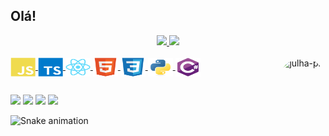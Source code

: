 ## Olá!
<div align="center">
  <a href="https://github.com/JuiaJulha">
  <img height="180em" src="https://github-readme-stats.vercel.app/api?username=JuiaJulha&show_icons=false&theme=dracula&include_all_commits=true&count_private=true"/>
  <img height="180em" src="https://github-readme-stats.vercel.app/api/top-langs/?username=JuiaJulha&layout=compact&langs_count=7&theme=dracula"/>
</div>
<div style="display: inline_block"><br>
  <img align="center" alt="julha-Js" height="30" width="40" src="https://raw.githubusercontent.com/devicons/devicon/master/icons/javascript/javascript-plain.svg">
  <img align="center" alt="julha-Ts" height="30" width="40" src="https://raw.githubusercontent.com/devicons/devicon/master/icons/typescript/typescript-plain.svg">
  <img align="center" alt="julha-React" height="30" width="40" src="https://raw.githubusercontent.com/devicons/devicon/master/icons/react/react-original.svg">
  <img align="center" alt="julha-HTML" height="30" width="40" src="https://raw.githubusercontent.com/devicons/devicon/master/icons/html5/html5-original.svg">
  <img align="center" alt="julha-CSS" height="30" width="40" src="https://raw.githubusercontent.com/devicons/devicon/master/icons/css3/css3-original.svg">
  <img align="center" alt="julha-Python" height="30" width="40" src="https://raw.githubusercontent.com/devicons/devicon/master/icons/python/python-original.svg">
  <img align="center" alt="julha-Csharp" height="30" width="40" src="https://raw.githubusercontent.com/devicons/devicon/master/icons/csharp/csharp-original.svg">
  <img align="right" alt="julha-pic" height="150" style="border-radius:50px;" src="https://akns-images.eonline.com/eol_images/Entire_Site/2017314/rs_634x1024-170414123556-634.Playboy-Bunny-Rachel-McAdams-Mean-Girls.ms.041417.jpg?fit=around%7C634:1024&output-quality=90&crop=634:1024;center,top">
</div>
  
  ##
 
<div> 
  <a href="https://www.instagram.com/ailwohs/" target="_blank"><img src="https://img.shields.io/badge/-Instagram-%23E4405F?style=for-the-badge&logo=instagram&logoColor=white" target="_blank"></a>
 	<a href="https://www.twitch.tv/juuuulllliiiiaaaaaa" target="_blank"><img src="https://img.shields.io/badge/Twitch-9146FF?style=for-the-badge&logo=twitch&logoColor=white" target="_blank"></a>
 <a href="##" target="_blank"><img src="https://img.shields.io/badge/Discord-7289DA?style=for-the-badge&logo=discord&logoColor=white" target="_blank"></a> 
  <a href = "juliaavancisoares@gmail.com"><img src="https://img.shields.io/badge/-Gmail-%23333?style=for-the-badge&logo=gmail&logoColor=white" target="_blank"></a>
 
 
  ![Snake animation](https://miro.medium.com/max/1000/1*Q5_t-R0xRs07wW1Kf8rCSw.gif) 
  
<!--  ![Snake animation](https://github.com/JuiaJulha/Julha/blob/output/github-contribution-grid-snake.svg) --> 
 
</div>




 

